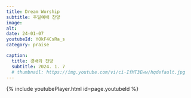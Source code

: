 ```yaml
---
title: Dream Worship
subtitle: 주일예배 찬양
image:
alt:
date: 24-01-07
youtubeId: YOkF4CsRa_s
category: praise

caption:
  title: 경배와 찬양
  subtitle: 2024. 1. 7
  # thumbnail: https://img.youtube.com/vi/ci-IfMT3Eww/hqdefault.jpg
---
```


{% include youtubePlayer.html id=page.youtubeId %}
